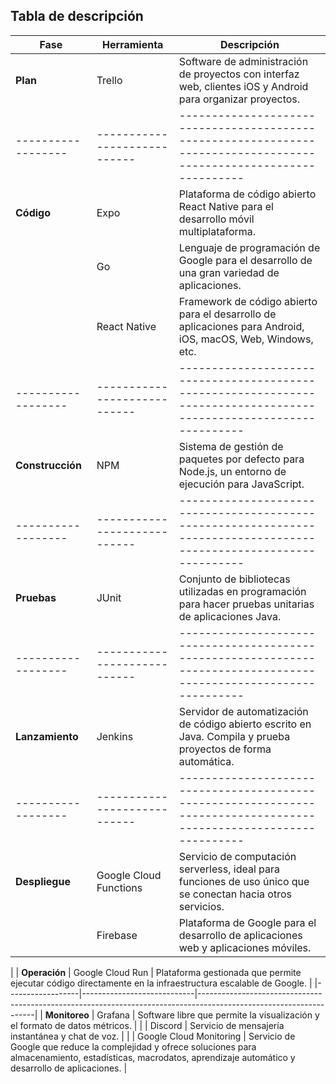 ## Tabla de descripción

| **Fase**        | **Herramienta**            | **Descripción**                                                                                                   |
|------------------|----------------------------|-------------------------------------------------------------------------------------------------------------------|
| **Plan**        | Trello                     | Software de administración de proyectos con interfaz web, clientes iOS y Android para organizar proyectos.       |
|------------------|----------------------------|-------------------------------------------------------------------------------------------------------------------|
| **Código**      | Expo                       | Plataforma de código abierto React Native para el desarrollo móvil multiplataforma.                              |
|                  | Go                         | Lenguaje de programación de Google para el desarrollo de una gran variedad de aplicaciones.                      |
|                  | React Native               | Framework de código abierto para el desarrollo de aplicaciones para Android, iOS, macOS, Web, Windows, etc.      |
|------------------|----------------------------|-------------------------------------------------------------------------------------------------------------------|
| **Construcción**| NPM                        | Sistema de gestión de paquetes por defecto para Node.js, un entorno de ejecución para JavaScript.                |
|------------------|----------------------------|-------------------------------------------------------------------------------------------------------------------|
| **Pruebas**     | JUnit                      | Conjunto de bibliotecas utilizadas en programación para hacer pruebas unitarias de aplicaciones Java.            |
|------------------|----------------------------|-------------------------------------------------------------------------------------------------------------------|
| **Lanzamiento** | Jenkins                    | Servidor de automatización de código abierto escrito en Java. Compila y prueba proyectos de forma automática.    |
|------------------|----------------------------|-------------------------------------------------------------------------------------------------------------------|
| **Despliegue**  | Google Cloud Functions     | Servicio de computación serverless, ideal para funciones de uso único que se conectan hacia otros servicios.     |
|                  | Firebase                   | Plataforma de Google para el desarrollo de aplicaciones web y aplicaciones móviles.                              
|
| **Operación**   | Google Cloud Run           | Plataforma gestionada que permite ejecutar código directamente en la infraestructura escalable de Google.        |
|------------------|----------------------------|-------------------------------------------------------------------------------------------------------------------|
| **Monitoreo**   | Grafana                    | Software libre que permite la visualización y el formato de datos métricos.                                      |
|                  | Discord                    | Servicio de mensajería instantánea y chat de voz.                                                                |
|                  | Google Cloud Monitoring    | Servicio de Google que reduce la complejidad y ofrece soluciones para almacenamiento, estadísticas, macrodatos, aprendizaje automático y desarrollo de aplicaciones. |

